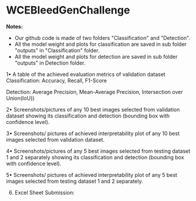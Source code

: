 # WCEBleedGenChallenge
<b>Notes:</b>
- Our github code is made of two folders "Classification" and "Detection".
- All the model weight and plots for classification are saved in sub folder "outputs" in "Classification" folder.
- All the model weight and plots for detection are saved in sub folder "outputs" in Detection folder.


1• A table of the achieved evaluation metrics of validation dataset
   Classification: Accuracy, Recall, F1-Score 


   Detection: Average Precision, Mean-Average Precision, Intersection over Union(IoU))


2• Screenshots/pictures of any 10 best images selected from validation dataset showing its classification and detection (bounding box with confidence level).



3• Screenshots/ pictures of achieved interpretability plot of any 10 best images selected from validation dataset.



4• Screenshots/pictures of any 5 best images selected from testing dataset 1 and 2 separately showing its classification and detection (bounding box with confidence level).




5• Screenshots/ pictures of achieved interpretability plot of any 5 best images selected from testing dataset 1 and 2 separately.




6. Excel Sheet Submission:
